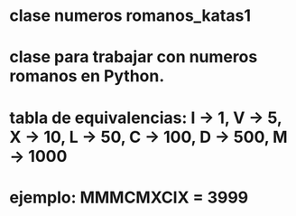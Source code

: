 # clase numeros romanos_katas1

# clase para trabajar con numeros romanos en Python. 

# tabla de equivalencias: I -> 1, V -> 5, X -> 10, L -> 50, C -> 100, D -> 500, M -> 1000 
# ejemplo: MMMCMXCIX = 3999





